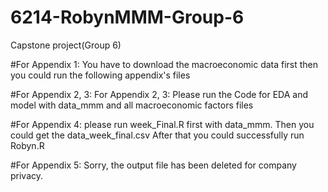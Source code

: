 # 6214-RobynMMM-Group-6
Capstone project(Group 6)

#For Appendix 1: You have to download the macroeconomic data first then you could run the following appendix's files

#For Appendix 2, 3: For Appendix 2, 3: Please run the Code for EDA and model with data_mmm and all macroeconomic factors files

#For Appendix 4: please run week_Final.R first with data_mmm. Then you could get the data_week_final.csv After that you could successfully run Robyn.R

#For Appendix 5: Sorry, the output file has been deleted for company privacy.
